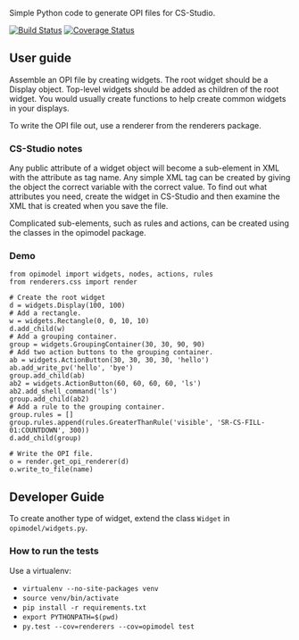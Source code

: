 Simple Python code to generate OPI files for CS-Studio.

[![Build Status](https://travis-ci.org/dls-controls/cssgen.svg?branch=master)](https://travis-ci.org/dls-controls/cssgen)
[![Coverage Status](https://coveralls.io/repos/github/dls-controls/cssgen/badge.svg?branch=master)](https://coveralls.io/github/dls-controls/cssgen?branch=master)


## User guide

Assemble an OPI file by creating widgets.  The root widget should be a Display object.  Top-level widgets should be added as children of the root widget.  You would usually create functions to help create common widgets in your displays.

To write the OPI file out, use a renderer from the renderers package.

### CS-Studio notes

Any public attribute of a widget object will become a sub-element in XML with the attribute as tag name.  Any simple XML tag can be created by giving the object the correct variable with the correct value.  To find out what attributes you need, create the widget in CS-Studio and then examine the XML that is created when you save the file.

Complicated sub-elements, such as rules and actions, can be created using the classes in the opimodel package.


### Demo

    from opimodel import widgets, nodes, actions, rules
    from renderers.css import render

    # Create the root widget
    d = widgets.Display(100, 100)
    # Add a rectangle.
    w = widgets.Rectangle(0, 0, 10, 10)
    d.add_child(w)
    # Add a grouping container.
    group = widgets.GroupingContainer(30, 30, 90, 90)
    # Add two action buttons to the grouping container.
    ab = widgets.ActionButton(30, 30, 30, 30, 'hello')
    ab.add_write_pv('hello', 'bye')
    group.add_child(ab)
    ab2 = widgets.ActionButton(60, 60, 60, 60, 'ls')
    ab2.add_shell_command('ls')
    group.add_child(ab2)
    # Add a rule to the grouping container.
    group.rules = []
    group.rules.append(rules.GreaterThanRule('visible', 'SR-CS-FILL-01:COUNTDOWN', 300))
    d.add_child(group)

    # Write the OPI file.
    o = render.get_opi_renderer(d)
    o.write_to_file(name)

## Developer Guide

To create another type of widget, extend the class `Widget` in `opimodel/widgets.py`.

### How to run the tests

Use a virtualenv:

* `virtualenv --no-site-packages venv`
* `source venv/bin/activate`
* `pip install -r requirements.txt`
* `export PYTHONPATH=$(pwd)`
* `py.test --cov=renderers --cov=opimodel test`

